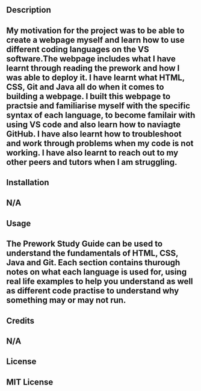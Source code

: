 # <Prework Study Guide Webpage>

## Description

## My motivation for the project was to be able to create a webpage myself and learn how to use different coding languages on the VS software.The webpage includes what I have learnt through reading the prework and how I was able to deploy it. I have learnt what HTML, CSS, Git and Java all do when it comes to building a webpage. I built this webpage to practsie and familiarise myself with the specific syntax of each language, to become familair with using VS code and also learn how to naviagte GitHub. I have also learnt how to troubleshoot and work through problems when my code is not working. I have also learnt to reach out to my other peers and tutors when I am struggling. 

## Installation

## N/A

## Usage

## The Prework Study Guide can be used to understand the fundamentals of HTML, CSS, Java and Git. Each section contains thurough notes on what each language is used for, using real life examples to help you understand as well as different code practise to understand why something may or may not run. 

## Credits

## N/A

## License

## MIT License

